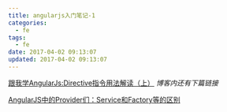 ```yaml
---
title: angularjs入门笔记-1
categories:
  - fe
tags:
  - fe
date: 2017-04-02 09:13:07
updated: 2017-04-02 09:13:07
---
```


[跟我学AngularJs:Directive指令用法解读（上）](http://blog.csdn.net/evankaka/article/details/51232895) *博客内还有下篇链接*



[AngularJS中的Provider们：Service和Factory等的区别](https://segmentfault.com/a/1190000003096933)